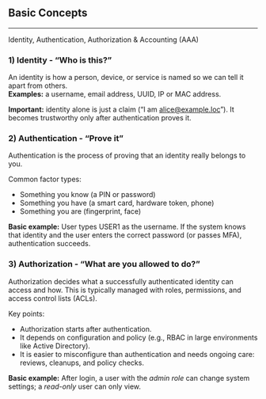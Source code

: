 ## Basic Concepts

---

Identity, Authentication, Authorization & Accounting (AAA)
### 1) Identity - “Who is this?”

An identity is how a person, device, or service is named so we can tell it apart from others.<br>
**Examples:** a username, email address, UUID, IP or MAC address.

**Important:** identity alone is just a claim (“I am alice@example.loc”). It becomes trustworthy only after authentication proves it.

### 2) Authentication - “Prove it”
Authentication is the process of proving that an identity really belongs to you.

Common factor types:
- Something you know (a PIN or password)
- Something you have (a smart card, hardware token, phone)
- Something you are (fingerprint, face)

**Basic example:**
User types USER1 as the username.
If the system knows that identity and the user enters the correct password (or passes MFA), authentication succeeds.

### 3) Authorization - “What are you allowed to do?”

Authorization decides what a successfully authenticated identity can access and how.
This is typically managed with roles, permissions, and access control lists (ACLs).

Key points:
- Authorization starts after authentication.
- It depends on configuration and policy (e.g., RBAC in large environments like Active Directory).
- It is easier to misconfigure than authentication and needs ongoing care: reviews, cleanups, and policy checks.

**Basic example:**
After login, a user with the *admin role* can change system settings; a *read-only* user can only view.

